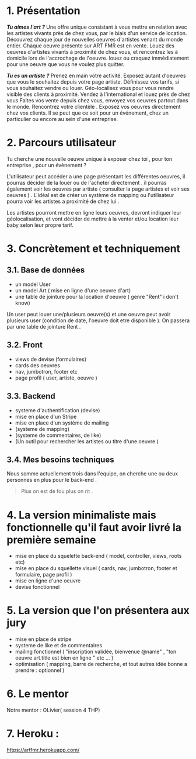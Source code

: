 # 1. Présentation

***Tu aimes l'art ?***
Une offre unique consistant à vous mettre en relation avec les artistes vivants près de chez vous, par le biais d'un service de location.
Découvrez chaque jour de nouvelles oeuvres d'artistes venant du monde entier. Chaque oeuvre présente sur ART FMR est en vente.
Louez des oeuvres d'artistes vivants à proximité de chez vous, et rencontrez les à domicile lors de l'accrochage de l'oeuvre.
louez ou  craquez immédiatement pour une oeuvre que vous ne voulez plus quitter.

***Tu es un artiste ?***
Prenez en main votre activité.
Exposez autant d'oeuvres que vous le souhaitez depuis votre page artiste. Définissez vos tarifs, si vous souhaitez vendre ou louer. 
Géo-localisez vous pour vous rendre visible des clients à proximité. 
Vendez à l'international et louez près de chez vous
Faites vos vente depuis chez vous, envoyez vos oeuvres partout dans le monde. 
Rencontrez votre clientèle .
Exposez vos oeuvres directement chez vos clients. Il se peut que ce soit pour un événement, chez un particulier ou encore au sein d'une entreprise.  

# 2. Parcours utilisateur

Tu cherche une nouvelle oeuvre unique à exposer chez toi , pour ton entreprise , pour un évènement ?

L'utilisateur peut accéder a une page présentant les différentes oeuvres, il pourras décider de la louer ou de l'acheter directement . il pourras également voir les oeuvres par artiste ( consulter la page artistes et voir ses oeuvres ) . 
L'idéal est de créer un système de mapping ou l'utilisateur pourra voir les artistes a proximité de chez lui  .

Les artistes pourront mettre en ligne leurs oeuvres, devront indiquer leur géolocalisation, et vont décider de mettre à la venter et/ou location leur baby selon leur propre tarif.

# 3. Concrètement et techniquement
## 3.1. Base de données
- un model User
- un model Art ( mise en ligne d'une oeuvre d'art)
- une table de jointure pour la location d'oeuvre ( genre "Rent" i don't know)

Un user peut louer une/plusieurs oeuvre(s) et une oeuvre peut avoir plusieurs user (condition de date, l'oeuvre doit etre disponible ). On passera par une table de jointure Rent  . 

## 3.2. Front

- views de devise (formulaires)
- cards des oeuvres
- nav, jumbotron, footer etc
- page profil ( user, artiste, oeuvre )

## 3.3. Backend

- systeme d'authentification (devise)
- mise en place d'un Stripe
- mise en place d'un système de mailing 
- (systeme de mapping)
- (systeme de commentaires, de like)
- (Un outil pour rechercher les artistes ou titre d'une oeuvre )

## 3.4. Mes besoins techniques

Nous somme actuellement trois dans l'equipe, on cherche une ou deux personnes en plus pour le back-end .

> Plus on est de fou plus on rit .

# 4. La version minimaliste mais fonctionnelle qu'il faut avoir livré la première semaine

- mise en place du squelette back-end ( model, controller, views, roots etc)
- mise en place du squellette visuel ( cards, nav,  jumbotron, footer et formulaire, page profil )
- mise en ligne d'une oeuvre 
- devise fonctionnel

# 5. La version que l'on présentera aux jury

- mise en place de stripe
- systeme de like et de commentaires
- mailing fonctionnel ( "inscription validée, bienvenue @name" , "ton oeuvre art.title est bien en ligne " etc ... )
- optimisation ( mapping, barre de recherche, et tout autres idée bonne a prendre : optionnel )

# 6. Le mentor
Notre mentor : OLivier( session 4 THP)

# 7. Heroku :
https://artfmr.herokuapp.com/
